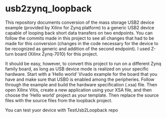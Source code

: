 # usb2zynq_loopback
This repository documents conversion of the mass storage USB2 device example (provided by Xilinx for Zynq platform) to a generic USB2 device capable of looping back short data transfers on two endpoints. You can follow the commits made in this project to see all changes that had to be made for this conversion (changes in the code necessary for the device to be recognized as generic and addition of the second endpoint). I used Z-turn board (Xilinx Zynq-7010) for this project.

It should be easy, however, to convert this project to run on a different Zynq family board, as long as USB device mode is realized on your specific hardware. Start with a ‘Hello world’ Vivado example for the board that you have and make sure that USB0 is enabled among the peripheries. Follow through the example and build the hardware specification (.xsa) file. Then open Xilinx Vitis, create a new application using your XSA file, and then choose the ‘Hello world’ project as your template. Then replace the source files with the source files from the loopback project.

You can test yuor device with TestUsb2Loopback repo
